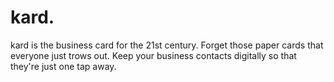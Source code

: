 # kard.

kard is the business card for the 21st century. Forget those paper cards that everyone just trows out. Keep your business contacts digitally so that they're just one tap away.
